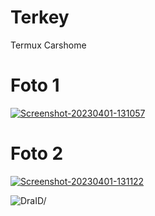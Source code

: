 # Terkey
Termux Carshome

# Foto 1
<a href="https://ibb.co/PjNjbN5"><img src="https://i.ibb.co/KhXhQX9/Screenshot-20230401-131057.jpg" alt="Screenshot-20230401-131057" border="0"></a>

# Foto 2
<a href="https://ibb.co/vv0ZsVR"><img src="https://i.ibb.co/G3zcsnN/Screenshot-20230401-131122.jpg" alt="Screenshot-20230401-131122" border="0"></a>

<p align=left> <img src=https://komarev.com/ghpvc/?username=terkeyid alt=DraID/> </p>
